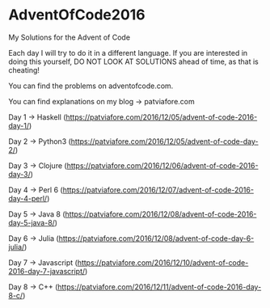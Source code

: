 # AdventOfCode2016
My Solutions for the Advent of Code

Each day I will try to do it in a different language.
If you are interested in doing this yourself, DO NOT LOOK AT SOLUTIONS ahead of time, as that is cheating!  

You can find the problems on adventofcode.com.  

You can find explanations on my blog -> patviafore.com

Day 1 -> Haskell (https://patviafore.com/2016/12/05/advent-of-code-2016-day-1/)

Day 2 -> Python3 (https://patviafore.com/2016/12/05/advent-of-code-day-2/)

Day 3 -> Clojure (https://patviafore.com/2016/12/06/advent-of-code-2016-day-3/)

Day 4 -> Perl 6 (https://patviafore.com/2016/12/07/advent-of-code-2016-day-4-perl/)

Day 5 -> Java 8 (https://patviafore.com/2016/12/08/advent-of-code-2016-day-5-java-8/)

Day 6 -> Julia (https://patviafore.com/2016/12/08/advent-of-code-day-6-julia/)

Day 7 -> Javascript (https://patviafore.com/2016/12/10/advent-of-code-2016-day-7-javascript/)

Day 8 -> C++ (https://patviafore.com/2016/12/11/advent-of-code-2016-day-8-c/)
